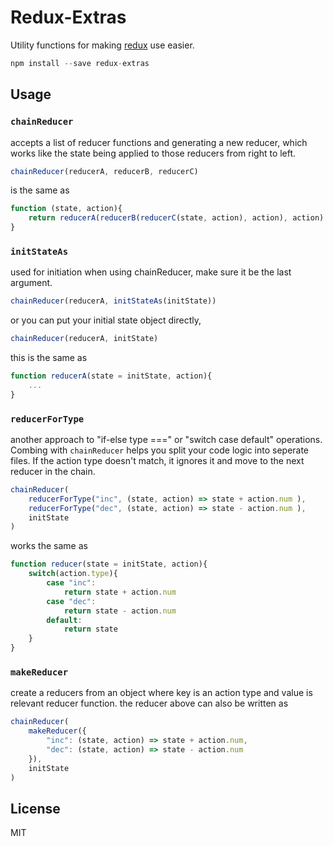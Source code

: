 Redux-Extras
=============

Utility functions for making [redux](http://redux.js.org) use easier.

```js
npm install --save redux-extras
```

## Usage
### `chainReducer`

accepts a list of reducer functions and generating a new reducer, which works like the state being applied to those reducers from right to left.

```js
chainReducer(reducerA, reducerB, reducerC)
```

is the same as 

```js
function (state, action){
	return reducerA(reducerB(reducerC(state, action), action), action)
}
```

### `initStateAs`

used for initiation when using chainReducer, make sure it be the last argument.

```js
chainReducer(reducerA, initStateAs(initState))
```

or you can put your initial state object directly,

```js
chainReducer(reducerA, initState)
```

this is the same as

```js
function reducerA(state = initState, action){
	...
}
```

### `reducerForType`

another approach to "if-else type ===" or "switch case default" operations. Combing with `chainReducer` helps you split your code logic into seperate files. If the action type doesn't match, it ignores it and move to the next reducer in the chain. 

```js
chainReducer(
	reducerForType("inc", (state, action) => state + action.num ),
	reducerForType("dec", (state, action) => state - action.num ),
	initState
)
```

works the same as

```js
function reducer(state = initState, action){
	switch(action.type){
		case "inc": 
			return state + action.num
		case "dec":
			return state - action.num
		default:
			return state
	}
}
```

### `makeReducer`

create a reducers from an object where key is an action type and value is relevant reducer function. the reducer above can also be written as

```js
chainReducer(
	makeReducer({
		"inc": (state, action) => state + action.num,
		"dec": (state, action) => state - action.num
	}),
	initState
)
```

## License

MIT